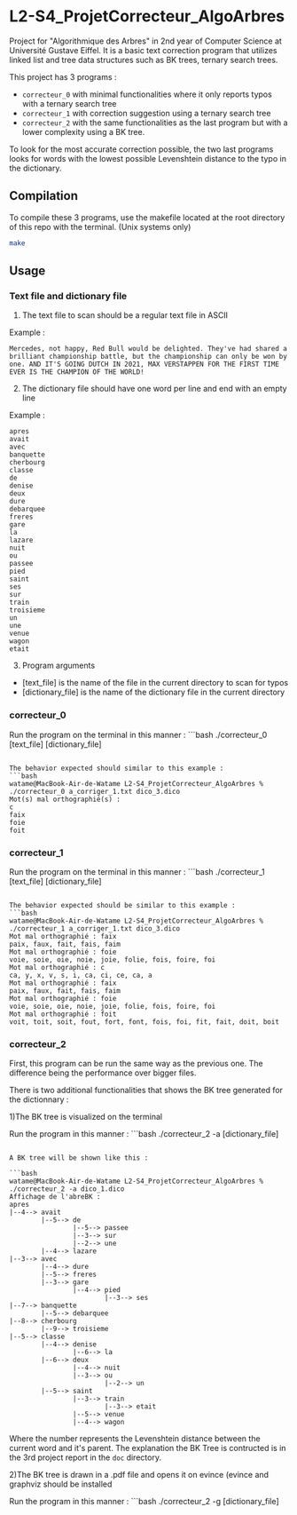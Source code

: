 # L2-S4_ProjetCorrecteur_AlgoArbres
 
Project for "Algorithmique des Arbres" in 2nd year of Computer Science at Université Gustave Eiffel.
It is a basic text correction program that utilizes linked list and tree data structures such as BK trees, ternary search trees.

This project has 3 programs :
- `correcteur_0` with minimal functionalities where it only reports typos with a ternary search tree
- `correcteur_1` with correction suggestion using a ternary search tree
- `correcteur_2` with the same functionalities as the last program but with a lower complexity using a BK tree.

To look for the most accurate correction possible, the two last programs looks for words with the lowest possible Levenshtein distance to the typo in the dictionary.

## Compilation

To compile these 3 programs, use the makefile located at the root directory of this repo with the terminal. (Unix systems only)

```bash
make
```

## Usage

### Text file and dictionary file

1. The text file to scan should be a regular text file in ASCII

Example :

```
Mercedes, not happy, Red Bull would be delighted. They've had shared a brilliant championship battle, but the championship can only be won by one. AND IT'S GOING DUTCH IN 2021, MAX VERSTAPPEN FOR THE FIRST TIME EVER IS THE CHAMPION OF THE WORLD!
```

2. The dictionary file should have one word per line and end with an empty line

Example :

```
apres
avait
avec
banquette
cherbourg
classe
de
denise
deux
dure
debarquee
freres
gare
la
lazare
nuit
ou
passee
pied
saint
ses
sur
train
troisieme
un
une
venue
wagon
etait

```

3. Program arguments

- [text_file] is the name of the file in the current directory to scan for typos
- [dictionary_file] is the name of the dictionary file in the current directory

### correcteur_0

Run the program on the terminal in this manner : ```bash
./correcteur_0 [text_file] [dictionary_file]
```

The behavior expected should similar to this example :
```bash
watame@MacBook-Air-de-Watame L2-S4_ProjetCorrecteur_AlgoArbres %  ./correcteur_0 a_corriger_1.txt dico_3.dico
Mot(s) mal orthographié(s) :
c
faix
foie
foit
```

### correcteur_1

Run the program on the terminal in this manner : ```bash
./correcteur_1 [text_file] [dictionary_file]
```

The behavior expected should be similar to this example :
```bash
watame@MacBook-Air-de-Watame L2-S4_ProjetCorrecteur_AlgoArbres %  ./correcteur_1 a_corriger_1.txt dico_3.dico
Mot mal orthographié : faix
paix, faux, fait, fais, faim
Mot mal orthographié : foie
voie, soie, oie, noie, joie, folie, fois, foire, foi
Mot mal orthographié : c
ca, y, x, v, s, i, ca, ci, ce, ca, a
Mot mal orthographié : faix
paix, faux, fait, fais, faim
Mot mal orthographié : foie
voie, soie, oie, noie, joie, folie, fois, foire, foi
Mot mal orthographié : foit
voit, toit, soit, fout, fort, font, fois, foi, fit, fait, doit, boit
```

### correcteur_2

First, this program can be run the same way as the previous one. The difference being the performance over bigger files.

There is two additional functionalities that shows the BK tree generated for the dictionnary :

1)The BK tree is visualized on the terminal

Run the program in this manner : ```bash ./correcteur_2 -a [dictionary_file]
```

A BK tree will be shown like this :

```bash
watame@MacBook-Air-de-Watame L2-S4_ProjetCorrecteur_AlgoArbres %  ./correcteur_2 -a dico_1.dico
Affichage de l'abreBK :
apres
|--4--> avait
        |--5--> de
                |--5--> passee
                |--3--> sur
                |--2--> une
        |--4--> lazare
|--3--> avec
        |--4--> dure
        |--5--> freres
        |--3--> gare
                |--4--> pied
                        |--3--> ses
|--7--> banquette
        |--5--> debarquee
|--8--> cherbourg
        |--9--> troisieme
|--5--> classe
        |--4--> denise
                |--6--> la
        |--6--> deux
                |--4--> nuit
                |--3--> ou
                        |--2--> un
        |--5--> saint
                |--3--> train
                        |--3--> etait
                |--5--> venue
                |--4--> wagon
```

Where the number represents the Levenshtein distance between the current word and it's parent. The explanation the BK Tree is contructed is in the 3rd project report in the `doc` directory.

2)The BK tree is drawn in a .pdf file and opens it on evince (evince and graphviz should be installed

Run the program in this manner : ```bash ./correcteur_2 -g [dictionary_file]
```
